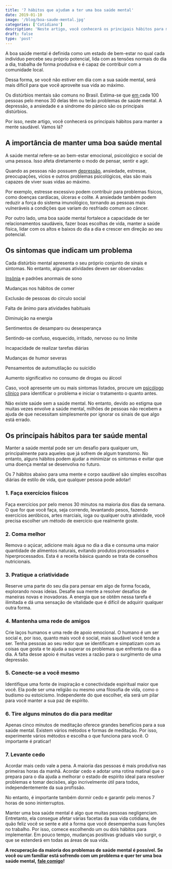 ```yaml
---
title: '7 hábitos que ajudam a ter uma boa saúde mental'
date: 2019-01-10
image: '/blog/boa-saude-mental.jpg'
categories: ['Cotidiano']
description: 'Neste artigo, você conhecerá os principais hábitos para manter a mente saudável. Vamos lá?'
draft: false
type: 'post'
---
```


A boa saúde mental é definida como um estado de bem-estar no qual cada indivíduo percebe seu próprio potencial, lida com as tensões normais do dia a dia, trabalha de forma produtiva e é capaz de contribuir com a comunidade local.

Dessa forma, se você não estiver em dia com a sua saúde mental, será mais difícil para que você aproveite sua vida ao máximo.

Os distúrbios mentais são comuns no Brasil. Estima-se que [em ](https://portalms.saude.gov.br/saude-de-a-z/saude-mental)cada 100 pessoas pelo menos 30 delas têm ou terão problemas de saúde mental. A depressão, a ansiedade e a síndrome do pânico são os principais distúrbios.

Por isso, neste artigo, você conhecerá os principais hábitos para manter a mente saudável. Vamos lá?

## **A importância de manter uma boa saúde mental**

A saúde mental refere-se ao bem-estar emocional, psicológico e social de uma pessoa. Isso afeta diretamente o modo de pensar, sentir e agir.

Quando as pessoas não possuem [depressão](/8-sintomas-de-depressao-que-voce-precisa-reconhecer/), ansiedade, estresse, preocupações, vícios e outros problemas psicológicos, elas são mais capazes de viver suas vidas ao máximo.

Por exemplo, estresse excessivo podem contribuir para problemas físicos, como doenças cardíacas, úlceras e colite. A ansiedade também podem reduzir a força do sistema imunológico, tornando as pessoas mais vulneráveis a condições que variam do resfriado comum ao câncer.

Por outro lado, uma boa saúde mental fortalece a capacidade de ter relacionamentos saudáveis, fazer boas escolhas de vida, manter a saúde física, lidar com os altos e baixos do dia a dia e crescer em direção ao seu potencial.

##

## **Os sintomas que indicam um problema**

Cada distúrbio mental apresenta o seu próprio conjunto de sinais e sintomas. No entanto, algumas atividades devem ser observadas:

[Insônia](/diminuir-a-insonia/) e padrões anormais de sono

Mudanças nos hábitos de comer

Exclusão de pessoas do círculo social

Falta de ânimo para atividades habituais

Diminuição na energia

Sentimentos de desamparo ou desesperança

Sentindo-se confuso, esquecido, irritado, nervoso ou no limite

Incapacidade de realizar tarefas diárias

Mudanças de humor severas

Pensamentos de automutilação ou suicídio

Aumento significativo no consumo de drogas ou álcool

Caso, você apresente um ou mais sintomas listados, procure um [psicólogo clínico](/pra-que-serve-um-psicologo-clinico/) para identificar o problema e iniciar o tratamento o quanto antes.

Não existe saúde sem a saúde mental. No entanto, devido ao estigma que muitas vezes envolve a saúde mental, milhões de pessoas não recebem a ajuda de que necessitam simplesmente por ignorar os sinais de que algo está errado.

##

## **Os principais hábitos para ter saúde mental**

Manter a saúde mental pode ser um desafio para qualquer um, principalmente para aqueles que já sofrem de algum transtorno. No entanto, alguns hábitos podem ajudar a minimizar os sintomas e evitar que uma doença mental se desenvolva no futuro.

Os 7 hábitos abaixo para uma mente e corpo saudável são simples escolhas diárias de estilo de vida, que qualquer pessoa pode adotar!

### **1. Faça exercícios físicos**

Faça exercícios por pelo menos 30 minutos na maioria dos dias da semana. O que for que você faça, seja correndo, levantando pesos, fazendo exercícios aeróbicos, artes marciais, ioga ou qualquer outra atividade, você precisa escolher um método de exercício que realmente goste.

### **2. Coma melhor**

Remova o açúcar, adicione mais água no dia a dia e consuma uma maior quantidade de alimentos naturais, evitando produtos processados e hiperprocessados. Esta é a receita básica quando se trata de conselhos nutricionais.

### **3. Pratique a criatividade**

Reserve uma parte do seu dia para pensar em algo de forma focada, explorando novas ideias. Desafie sua mente a resolver desafios de maneiras novas e inovadoras. A energia que se obtêm nessa tarefa é ilimitada e dá uma sensação de vitalidade que é difícil de adquirir qualquer outra forma.

### **4. Mantenha uma rede de amigos**

Crie laços humanos e uma rede de apoio emocional. O humano é um ser social e, por isso, quanto mais você é social, mais saudável você tende a ser. Tenha pessoas ao seu redor que se identificam e simpatizam com as coisas que gosta e te ajuda a superar os problemas que enfrenta no dia a dia. A falta desse apoio é muitas vezes a razão para o surgimento de uma depressão.

### **5. Conecte-se a você mesmo**

Identifique uma fonte de inspiração e conectividade espiritual maior que você. Ela pode ser uma religião ou mesmo uma filosofia de vida, como o budismo ou estoicismo. Independente do que escolher, ela será um pilar para você manter a sua paz de espírito.

### **6. Tire alguns minutos do dia para meditar**

Apenas cinco minutos de meditação oferece grandes benefícios para a sua saúde mental. Existem vários métodos e formas de meditação. Por isso, experimente vários métodos e escolha o que funciona para você. O importante é praticar!

### **7. Levante cedo**

Acordar mais cedo vale a pena. A maioria das pessoas é mais produtiva nas primeiras horas da manhã. Acordar cedo e adotar uma rotina matinal que o prepara para o dia ajuda a melhorar o estado de espírito ideal para resolver problemas e tomar decisões, algo incrivelmente útil para todos, independentemente da sua profissão.

No entanto, é importante também dormir cedo e garantir pelo menos 7 horas de sono ininterruptos.

Manter uma boa saúde mental é algo que muitas pessoas negligenciam. Entretanto, ela consegue afetar várias facetas da sua vida cotidiana, de quão feliz você se sente e até a forma que você desempenha suas funções no trabalho. Por isso, comece escolhendo um ou dois hábitos para implementar. Em pouco tempo, mudanças positivas graduais vão surgir, o que se estenderá em todas as áreas de sua vida.

**A recuperação da maioria dos problemas de saúde mental é possível. Se você ou um familiar está sofrendo com um problema e quer ter uma boa saúde mental,** [**fale comigo**](/contato/)**!**
